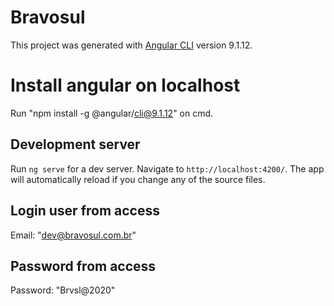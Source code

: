 # Bravosul

This project was generated with [Angular CLI](https://github.com/angular/angular-cli) version 9.1.12.

# Install angular on localhost
Run "npm install -g @angular/cli@9.1.12" on cmd.

## Development server

Run `ng serve` for a dev server. Navigate to `http://localhost:4200/`. The app will automatically reload if you change any of the source files.

## Login user from access
Email: "dev@bravosul.com.br"

## Password from access
Password: "Brvsl@2020"